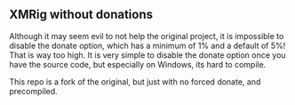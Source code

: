 ## XMRig without donations
Although it may seem evil to not help the original project, it is impossible to disable the donate option, which has a minimum of 1% and a default of 5%! That is way too high. It is very simple to disable the donate option once you have the source code, but especially on Windows, its hard to compile.

This repo is a fork of the original, but just with no forced donate, and precompiled.
